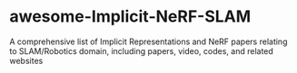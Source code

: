 # awesome-Implicit-NeRF-SLAM
A comprehensive list of Implicit Representations and NeRF papers relating to SLAM/Robotics domain, including papers, video, codes, and related websites
